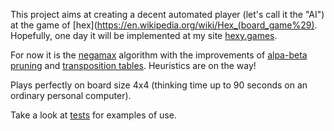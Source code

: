 This project aims at creating a decent automated player (let's call it the "AI") at the game 
of [hex](https://en.wikipedia.org/wiki/Hex_(board_game%29). Hopefully, one day it will be 
implemented at my site [hexy.games](https://hexy.games/).

For now it is the [negamax](https://en.wikipedia.org/wiki/Negamax) algorithm with 
the improvements of [alpa-beta pruning](https://en.wikipedia.org/wiki/Alpha%E2%80%93beta_pruning)
and [transposition tables](https://en.wikipedia.org/wiki/Transposition_table). Heuristics are 
on the way!

Plays perfectly on board size 4x4 (thinking time up to 90 seconds on 
an ordinary personal computer).

Take a look at [tests](https://github.com/adrzystek/HexSimpleAI/blob/master/tests/test_utils.py) 
for examples of use.